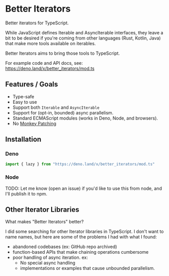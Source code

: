 Better Iterators
================

Better iterators for TypeScript.

While JavaScript defines Iterable and AsyncIterable interfaces, they leave a bit
to be desired if you're coming from other languages (Rust, Kotlin, Java) that
make more tools available on iterables.

Better Iterators aims to bring those tools to TypeScript.

For example code and API docs, see:  
<https://deno.land/x/better_iterators/mod.ts>


Features / Goals
----------------

 * Type-safe
 * Easy to use 
 * Support both `Iterable` and `AsyncIterable`
 * Support for (opt-in, bounded) async parallelism.
 * Standard ECMAScript modules (works in Deno, Node, and browsers).
 * No [Monkey Patching]


[Monkey Patching]: https://en.wikipedia.org/wiki/Monkey_patch


Installation
------------

### Deno ###

```ts
import { lazy } from "https://deno.land/x/better_iterators/mod.ts"
```

### Node ### 

TODO: Let me know (open an issue) if you'd like to use this from node, and I'll
publish it to npm. 


Other Iterator Libraries
------------------------

What makes "Better Iterators" better?

I did some searching for other Iterator libraries in TypeScript. I don't want to
name names, but here are some of the problems I had with what I found:

 * abandoned codebases (ex: GitHub repo archived)
 * function-based APIs that make chaining operations cumbersome
 * poor handling of async iteration. ex:
   * No special async handling
   * implementations or examples that cause unbounded parallelism.


